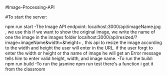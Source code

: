 #Image-Processing-API

#To start the server:

npm run start
-The Image API endpoint:
localhost:3000/api/imageName.jpg , we use this if we want to show the original image, we write the name of one the image in the images folder
localhost:3000/api/resized/?image=imageName&width=&height= , this api to resize the image according to the width and height the user will enter in the URL.
if the user forgt to enter the width or height or tha name of image he will get an Error message tells him to enter valid height, width, and image name. 
-To run the build:
npm run build
-To run the jasmine
npm run test 
there's a function i got it from the classroom
